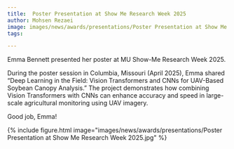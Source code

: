 ```yaml
---
title:  Poster Presentation at Show Me Research Week 2025
author: Mohsen Rezaei
image: images/news/awards/presentations/Poster Presentation at Show Me Research Week 2025.jpg
tags:

---
```

<!-- excerpt start -->
Emma Bennett presented her poster at MU Show-Me Research Week 2025.
<!-- excerpt end -->

During the poster session in Columbia, Missouri (April 2025), Emma shared “Deep Learning in the Field: Vision Transformers and CNNs for UAV-Based Soybean Canopy Analysis.”
The project demonstrates how combining Vision Transformers with CNNs can enhance accuracy and speed in large-scale agricultural monitoring using UAV imagery.

Good job, Emma!

{%
  include figure.html
  image="images/news/awards/presentations/Poster Presentation at Show Me Research Week 2025.jpg"
%}







